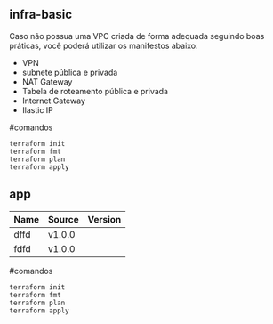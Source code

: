 ## infra-basic
Caso não possua uma VPC criada de forma adequada seguindo boas práticas, você poderá utilizar os manifestos abaixo:

- VPN
- subnete pública e privada
- NAT Gateway
- Tabela de roteamento pública e privada
- Internet Gateway
- Ilastic IP

#comandos
```hcl
terraform init
terraform fmt
terraform plan
terraform apply
```

## app

| Name | Source | Version |
|------|--------|---------|
| dffd | v1.0.0 |
| fdfd| v1.0.0 |


#comandos
```hcl
terraform init
terraform fmt
terraform plan
terraform apply
```


